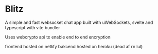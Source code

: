 # Blitz

A simple and fast websocket chat app built with uWebSockets, svelte and typescript with vite bundler

Uses webcrypto api to enable end to end encryption

frontend hosted on netlify
bakcend hosted on heroku (dead af rn lul)

